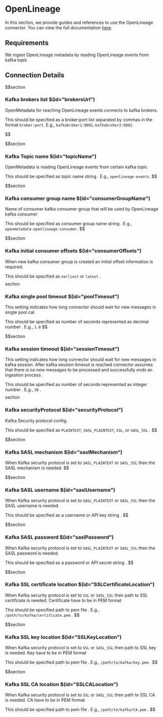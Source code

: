 # OpenLineage

In this section, we provide guides and references to use the OpenLineage connector. You can view the full documentation <a href="https://docs.open-metadata.org/connectors/pipeline/openlineage" target="_blank">here</a>.

## Requirements

We ingest OpenLineage metadata by reading OpenLineage events from kafka topic 

## Connection Details

$$section
### Kafka brokers list $(id="brokersUrl")

OpenMetadata for reaching OpenLineage events connects to kafka brokers.

This should be specified as a broker:port list separated by commas in the format `broker:port`. E.g., `kafkabroker1:9092,kafkabroker2:9092`.


$$

$$section
### Kafka Topic name $(id="topicName")

OpenMetadata is reading OpenLineage events from certain kafka topic 

This should be specified as topic name string . E.g., `openlineage-events`.
$$

$$section
### Kafka consumer group name $(id="consumerGroupName")

Name of consumer kafka consumer group that will be used by OpenLineage kafka consumer

This should be specified as consumer group name string . E.g., `openmetadata-openlineage-consumer`.
$$

$$section
### Kafka initial consumer offsets $(id="consumerOffsets")
When new kafka consumer group is created an initial offset information is required.

This should be specified as `earliest` or `latest` .
$$
$$section
### Kafka single pool timeout $(id="poolTimeout")
This setting indicates how long connector should wait for new messages in single pool cal.

This should be specified as number of seconds represented as decimal number . E.g., `1.0`
$$

$$section
### Kafka session timeout  $(id="sessionTimeout")
This setting indicates how long connector should wait for new messages in kafka session.
After kafka session timeout is reached connector assumes that there is no new messages to be processed
and successfully ends an ingestion process .

This should be specified as number of seconds represented as integer number . E.g., `30` .
$$
$$section
### Kafka securityProtocol $(id="securityProtocol")
Kafka Security protocol config.

This should be specified as `PLAINTEXT`, `SASL_PLAINTEXT`, `SSL`, or `SASL_SSL` .
$$

$$section
### Kafka SASL mechanism $(id="saslMechanism")
When Kafka security protocol is set to `SASL_PLAINTEXT` or `SASL_SSL` then the SASL mechanism is needed.
$$

$$section
### Kafka SASL username $(id="saslUsername")
When Kafka security protocol is set to `SASL_PLAINTEXT` or `SASL_SSL` then the SASL username is needed.

This should be specified as a username or API key string .
$$

$$section
### Kafka SASL password $(id="saslPassword")
When Kafka security protocol is set to `SASL_PLAINTEXT` or `SASL_SSL` then the SASL password is needed.

This should be specified as a password or API secret string .
$$

$$section
### Kafka SSL certificate location $(id="SSLCertificateLocation")
When Kafka security protocol is set to `SSL` or `SASL_SSL` then path to SSL certificate is needed.
Certificate have to be in PEM format  

This should be specified path to pem file . E.g., `/path/to/kafka/certificate.pem` .
$$

$$section
### Kafka SSL key location $(id="SSLKeyLocation")
When Kafka security protocol is set to `SSL` or `SASL_SSL` then path to SSL key is needed.
Key have to be in PEM format  

This should be specified path to pem file . E.g., `/path/to/kafka/key.pem` .
$$

$$section
### Kafka SSL CA location $(id="SSLCALocation")
When Kafka security protocol is set to `SSL` or `SASL_SSL` then path to SSL CA is needed.
CA have to be in PEM format  

This should be specified path to pem file . E.g., `/path/to/kafka/CA.pem` .
$$